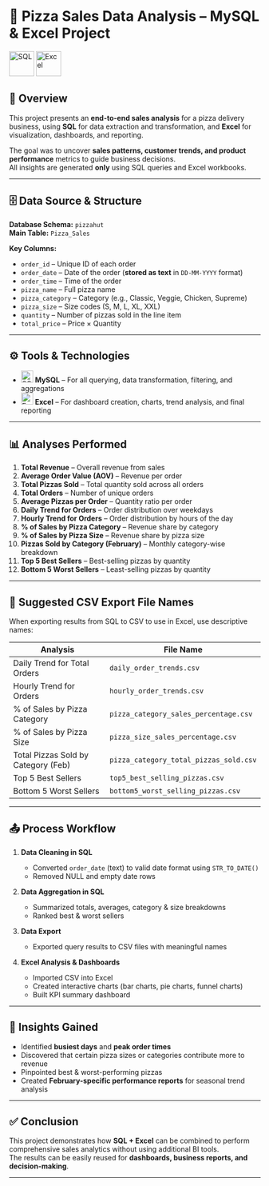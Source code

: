 # 🍕 Pizza Sales Data Analysis – MySQL & Excel Project  
<img src="sql_logo.png" alt="SQL" width="50"/> <img src="excel_logo.png" alt="Excel" width="50"/>  

## 📌 Overview
This project presents an **end-to-end sales analysis** for a pizza delivery business, using **SQL** for data extraction and transformation, and **Excel** for visualization, dashboards, and reporting.

The goal was to uncover **sales patterns, customer trends, and product performance** metrics to guide business decisions.  
All insights are generated **only** using SQL queries and Excel workbooks.

---

## 🗄️ Data Source & Structure

**Database Schema:** `pizzahut`  
**Main Table:** `Pizza_Sales`

**Key Columns:**
- `order_id` – Unique ID of each order  
- `order_date` – Date of the order (**stored as text** in `DD-MM-YYYY` format)  
- `order_time` – Time of the order  
- `pizza_name` – Full pizza name  
- `pizza_category` – Category (e.g., Classic, Veggie, Chicken, Supreme)  
- `pizza_size` – Size codes (S, M, L, XL, XXL)  
- `quantity` – Number of pizzas sold in the line item  
- `total_price` – Price × Quantity  

---

## ⚙️ Tools & Technologies
- <img src="sql_logo.png" alt="SQL" width="24"/> **MySQL** – For all querying, data transformation, filtering, and aggregations  
- <img src="excel_logo.png" alt="Excel" width="24"/> **Excel** – For dashboard creation, charts, trend analysis, and final reporting  

---

## 📊 Analyses Performed
1. **Total Revenue** – Overall revenue from sales  
2. **Average Order Value (AOV)** – Revenue per order  
3. **Total Pizzas Sold** – Total quantity sold across all orders  
4. **Total Orders** – Number of unique orders  
5. **Average Pizzas per Order** – Quantity ratio per order  
6. **Daily Trend for Orders** – Order distribution over weekdays  
7. **Hourly Trend for Orders** – Order distribution by hours of the day  
8. **% of Sales by Pizza Category** – Revenue share by category  
9. **% of Sales by Pizza Size** – Revenue share by pizza size  
10. **Pizzas Sold by Category (February)** – Monthly category-wise breakdown  
11. **Top 5 Best Sellers** – Best-selling pizzas by quantity  
12. **Bottom 5 Worst Sellers** – Least-selling pizzas by quantity  

---

## 📂 Suggested CSV Export File Names
When exporting results from SQL to CSV to use in Excel, use descriptive names:

| Analysis                                   | File Name                                 |
|--------------------------------------------|-------------------------------------------|
| Daily Trend for Total Orders               | `daily_order_trends.csv`                  |
| Hourly Trend for Orders                    | `hourly_order_trends.csv`                 |
| % of Sales by Pizza Category               | `pizza_category_sales_percentage.csv`     |
| % of Sales by Pizza Size                   | `pizza_size_sales_percentage.csv`         |
| Total Pizzas Sold by Category (Feb)        | `pizza_category_total_pizzas_sold.csv`    |
| Top 5 Best Sellers                         | `top5_best_selling_pizzas.csv`            |
| Bottom 5 Worst Sellers                     | `bottom5_worst_selling_pizzas.csv`        |

---

## 📤 Process Workflow
1. **Data Cleaning in SQL**  
   - Converted `order_date` (text) to valid date format using `STR_TO_DATE()`  
   - Removed NULL and empty date rows  

2. **Data Aggregation in SQL**  
   - Summarized totals, averages, category & size breakdowns  
   - Ranked best & worst sellers  

3. **Data Export**  
   - Exported query results to CSV files with meaningful names  

4. **Excel Analysis & Dashboards**  
   - Imported CSV into Excel  
   - Created interactive charts (bar charts, pie charts, funnel charts)  
   - Built KPI summary dashboard  

---

## 📌 Insights Gained
- Identified **busiest days** and **peak order times**  
- Discovered that certain pizza sizes or categories contribute more to revenue  
- Pinpointed best & worst-performing pizzas  
- Created **February-specific performance reports** for seasonal trend analysis  

---

## ✅ Conclusion
This project demonstrates how **SQL + Excel** can be combined to perform comprehensive sales analytics without using additional BI tools.  
The results can be easily reused for **dashboards, business reports, and decision-making**.

---


